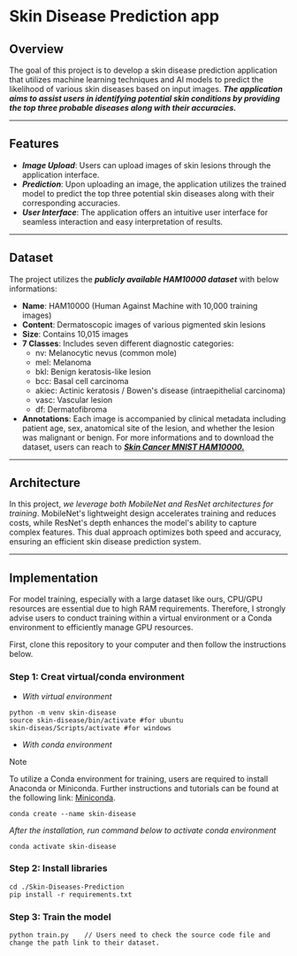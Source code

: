 # Skin Disease Prediction app

## Overview 

The goal of this project is to develop a skin disease prediction application that utilizes machine learning techniques and AI models to predict the likelihood of various skin diseases based on input images. _**The application aims to assist users in identifying potential skin conditions by providing the top three probable diseases along with their accuracies.**_

---
## Features
- _**Image Upload**_: Users can upload images of skin lesions through the application interface.
- _**Prediction**_: Upon uploading an image, the application utilizes the trained model to predict the top three potential skin diseases along with their corresponding accuracies.
- _**User Interface**_: The application offers an intuitive user interface for seamless interaction and easy interpretation of results.

---
## Dataset
The project utilizes the **_publicly available HAM10000 dataset_** with below informations:

- **Name**: HAM10000 (Human Against Machine with 10,000 training images)
- **Content**: Dermatoscopic images of various pigmented skin lesions
- **Size**: Contains 10,015 images
- **7 Classes**: Includes seven different diagnostic categories:
  - nv: Melanocytic nevus (common mole)
  - mel: Melanoma
  - bkl: Benign keratosis-like lesion
  - bcc: Basal cell carcinoma
  - akiec: Actinic keratosis / Bowen's disease (intraepithelial carcinoma)
  - vasc: Vascular lesion
  - df: Dermatofibroma
- **Annotations**: Each image is accompanied by clinical metadata including patient age, sex, anatomical site of the lesion, and whether the lesion was malignant or benign.
For more informations and to download the dataset, users can reach to [_**Skin Cancer MNIST HAM10000.**_](https://www.kaggle.com/datasets/kmader/skin-cancer-mnist-ham10000)
---
## Architecture
In this project, _we leverage both MobileNet and ResNet architectures for training_. MobileNet's lightweight design accelerates training and reduces costs, while ResNet's depth enhances the model's ability to capture complex features. This dual approach optimizes both speed and accuracy, ensuring an efficient skin disease prediction system.

---

## Implementation

For model training, especially with a large dataset like ours, CPU/GPU resources are essential due to high RAM requirements. Therefore, I strongly advise users to conduct training within a virtual environment or a Conda environment to efficiently manage GPU resources.

First, clone this repository to your computer and then follow the instructions below.
### Step 1: Creat virtual/conda environment
- _With virtual environment_
```
python -m venv skin-disease
source skin-disease/bin/activate #for ubuntu
skin-diseas/Scripts/activate #for windows
```
- _With conda environment_
> [!NOTE]
> To utilize a Conda environment for training, users are required to install Anaconda or Miniconda. Further instructions and tutorials can be found at the following link: [Miniconda](https://docs.anaconda.com/free/miniconda/index.html).
```
conda create --name skin-disease
```
_After the installation, run command below to activate conda environment_
```
conda activate skin-disease
```

### Step 2: Install libraries
```
cd ./Skin-Diseases-Prediction
pip install -r requirements.txt
```

### Step 3: Train the model
```
python train.py    // Users need to check the source code file and change the path link to their dataset.
```

